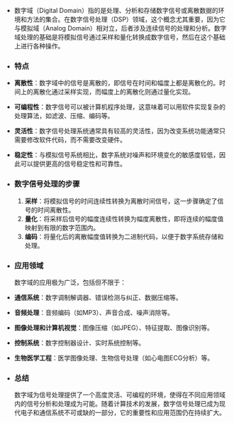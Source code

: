 - 数字域（Digital Domain）指的是处理、分析和存储数字信号或离散数据的环境和方法的集合。在数字信号处理（DSP）领域，这个概念尤其重要，因为它与模拟域（Analog Domain）相对立，后者涉及连续信号的处理和分析。数字域处理的基础是将模拟信号通过采样和量化转换成数字信号，然后在这个基础上进行各种操作。
- ### 特点
- **离散性**：数字域中的信号是离散的，即信号在时间和幅度上都是离散化的。时间上的离散化通过采样实现，而幅度上的离散化则通过量化实现。
- **可编程性**：数字信号可以被计算机程序处理，这意味着可以用软件实现复杂的处理算法，如滤波、压缩、编码等。
- **灵活性**：数字信号处理系统通常具有较高的灵活性，因为改变系统功能通常只需要修改软件代码，而不需要改变硬件。
- **稳定性**：与模拟信号系统相比，数字系统对噪声和环境变化的敏感度较低，因此可以提供更高的信号稳定性和可靠性。
- ### 数字信号处理的步骤
  
  1. **采样**：将模拟信号的时间连续性转换为离散时间信号，这一步骤确定了信号的时间离散性。
  2. **量化**：将采样后信号的幅度连续性转换为幅度离散性，即将连续的幅度值映射到有限的数字范围内。
  3. **编码**：将量化后的离散幅度值转换为二进制代码，以便于数字系统存储和处理。
- ### 应用领域
  
  数字域的应用极为广泛，包括但不限于：
- **通信系统**：数字调制解调器、错误检测与纠正、数据压缩等。
- **音频处理**：音频编码（如MP3）、声音合成、噪声消除等。
- **图像处理和计算机视觉**：图像压缩（如JPEG）、特征提取、图像识别等。
- **控制系统**：数字控制器设计、实时系统控制等。
- **生物医学工程**：医学图像处理、生物信号处理（如心电图ECG分析）等。
- ### 总结
  
  数字域为信号处理提供了一个高度灵活、可编程的环境，使得在不同应用领域内的信号分析和处理成为可能。随着计算技术的发展，数字信号处理已成为现代电子和通信系统不可或缺的一部分，它的重要性和应用范围仍在持续扩大。